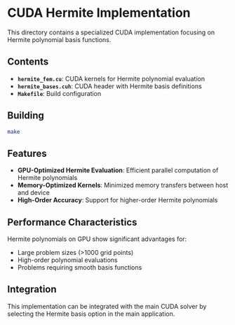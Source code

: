# CUDA Hermite Implementation

This directory contains a specialized CUDA implementation focusing on Hermite polynomial basis functions.

## Contents

- **`hermite_fem.cu`**: CUDA kernels for Hermite polynomial evaluation
- **`hermite_bases.cuh`**: CUDA header with Hermite basis definitions
- **`Makefile`**: Build configuration

## Building

```bash
make
```

## Features

- **GPU-Optimized Hermite Evaluation**: Efficient parallel computation of Hermite polynomials
- **Memory-Optimized Kernels**: Minimized memory transfers between host and device
- **High-Order Accuracy**: Support for higher-order Hermite polynomials

## Performance Characteristics

Hermite polynomials on GPU show significant advantages for:
- Large problem sizes (>1000 grid points)
- High-order polynomial evaluations
- Problems requiring smooth basis functions

## Integration

This implementation can be integrated with the main CUDA solver by selecting the Hermite basis option in the main application.

